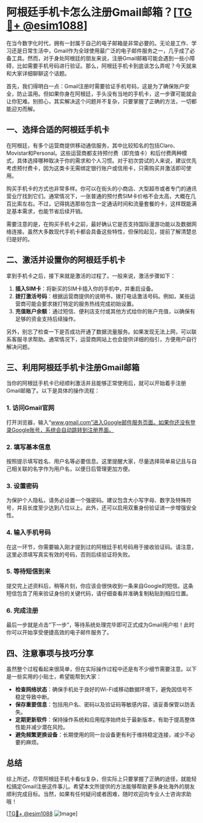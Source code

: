 # 阿根廷手机卡怎么注册Gmail邮箱？[[TG💪+ @esim1088](https://t.me/s/esim1088)]

在当今数字化时代，拥有一封属于自己的电子邮箱是非常必要的。无论是工作、学习还是日常生活中，Gmail作为全球使用最广泛的电子邮件服务之一，几乎成了必备工具。然而，对于身处阿根廷的朋友来说，注册Gmail邮箱可能会遇到一些小障碍，比如需要手机号码进行验证。那么，阿根廷手机卡到底该怎么弄呢？今天就来和大家详细聊聊这个话题。

首先，我们得明白一点：Gmail注册时需要验证手机号码，这是为了确保账户安全，防止滥用。但如果你身在阿根廷，手头没有当地的手机卡，这一步骤可能就会让你犯难。别担心，其实解决这个问题并不复杂，只要掌握了正确的方法，一切都能迎刃而解。

## 一、选择合适的阿根廷手机卡

在阿根廷，有多个运营商提供移动通信服务，其中比较知名的包括Claro、Movistar和Personal。这些运营商都支持预付费（即充值卡）和后付费两种模式，具体选择哪种取决于你的需求和个人习惯。对于初次尝试的人来说，建议优先考虑预付费卡，因为这类卡无需绑定银行账户或信用卡，只需购买并激活即可使用。

购买手机卡的方式也非常多样。你可以在街头的小商店、大型超市或者专门的通讯营业厅找到它们。通常情况下，一张普通的预付费SIM卡价格不会太高，大概在几百比索左右。不过，记得挑选那些包含一定通话时间和流量套餐的卡，这样既能满足基本需求，也能节省后续开销。

需要注意的是，在购买手机卡之前，最好确认它是否支持国际漫游功能以及数据网络连接。虽然大多数现代手机卡都会具备这些特性，但保险起见，提前了解清楚总归是好的。

## 二、激活并设置你的阿根廷手机卡

拿到手机卡之后，接下来就是激活的过程了。一般来说，激活步骤如下：

1. **插入SIM卡**：将新买的SIM卡插入你的手机中，并重启设备。
2. **拨打激活号码**：根据运营商提供的说明书，拨打电话激活号码。例如，某些运营商可能会要求拨打特定的服务热线完成初始设置。
3. **充值账户余额**：通过短信、便利店支付或其他方式给你的账户充值，以确保有足够的资金支持后续操作。

另外，别忘了检查一下是否成功开通了数据流量服务。如果发现无法上网，可以联系客服寻求帮助。通常情况下，运营商网站上也会提供详细的指引，方便用户自行解决问题。

## 三、利用阿根廷手机卡注册Gmail邮箱

当你的阿根廷手机卡已经顺利激活并且能够正常使用后，就可以开始着手注册Gmail邮箱了。以下是具体的操作流程：

### 1. 访问Gmail官网
打开浏览器，输入“www.gmail.com”进入Google邮件服务页面。如果你还没有登录Google账号，系统会自动跳转到注册界面。

### 2. 填写基本信息
按照提示填写姓名、用户名等必要信息。这里提醒大家，尽量选择简单易记且与自己相关联的名字作为用户名，以便日后管理更加方便。

### 3. 设置密码
为保护个人隐私，请务必设置一个强密码。建议包含大小写字母、数字及特殊符号，并且长度至少达到八位以上。此外，还可以启用双重身份验证进一步增强安全性。

### 4. 输入手机号码
在这一环节，你需要输入刚才提到过的阿根廷手机号码用于接收验证码。请注意，这里必须填写真实有效的号码，否则后续验证将失败。

### 5. 等待短信到来
提交完上述资料后，稍等片刻，你应该会很快收到一条来自Google的短信。这条短信包含了用来验证身份的关键代码，请仔细查看并准确复制粘贴到相应位置。

### 6. 完成注册
最后一步就是点击“下一步”，等待系统处理完毕即可正式成为Gmail用户啦！此时你可以开始享受便捷高效的电子邮件服务了。

## 四、注意事项与技巧分享

虽然整个过程看起来很简单，但在实际操作过程中还是有不少细节需要注意。以下是一些实用的小贴士，希望能帮到大家：

- **检查网络状态**：确保手机处于良好的Wi-Fi或移动数据环境下，避免因信号不稳定导致中断。
- **保存重要信息**：包括用户名、密码以及验证码等敏感内容，请妥善保管以防丢失。
- **定期更新软件**：保持操作系统和应用程序始终处于最新版本，有助于提高整体性能并减少潜在风险。
- **避免频繁更换设备**：长期使用的同一台设备更有利于维持稳定连接，减少不必要的麻烦。

## 总结

综上所述，尽管阿根廷手机卡看似复杂，但实际上只要掌握了正确的途径，就能轻松搞定Gmail注册这件事儿。希望本文所提供的方法能够帮助更多身处海外的朋友顺利完成目标。当然，如果有任何疑问或者困难，随时欢迎向专业人士咨询求助哦！

[[TG💪+ @esim1088](https://t.me/s/esim1088) ![Image](https://i.postimg.cc/4NQfJmqS/Snipaste-2025-05-13-00-14-12.png)]